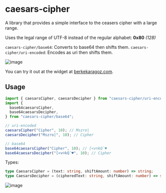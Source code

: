 # caesars-cipher

A library that provides a simple interface to the ceasers cipher with a large range.

Uses the legal range of UTF-8 instead of the regular alphabet: **0x80** _(128)_

`caesars-cipher/base64`: Converts to base64 then shifts them.
`caesars-cipher/uri-encoded`: Encodes as uri then shifts them.

![image](https://user-images.githubusercontent.com/34271483/169030025-f58720e8-6800-4bab-921e-c1a12565b895.png)

You can try it out at the widget at [berkekaragoz.com](https://berkekaragoz.com).

## Usage

```ts
import { caesarsCipher, caesarsDecipher } from "caesars-cipher/uri-encoded";
import {
  base64caesarsCipher,
  base64caesarsDecipher,
} from "caesars-cipher/base64";

// uri-encoded
caesarsCipher("Cipher", 10); // Mszro|
caesarsDecipher("Mszro|", 10); // Cipher

// base64
base64caesarsCipher("Cipher", 10); // [<v☺kQ`♥
base64caesarsDecipher("[<v☺kQ`♥", 10); // Cipher
```

Types:

```ts
type CaesarsCipher = (text: string, shiftAmount: number) => string;
type CaesarsDecipher = (cipheredText: string, shiftAmount: number) => string;
```

![image](https://user-images.githubusercontent.com/34271483/169052415-a29a6c2b-6b78-47e8-a3f5-e975f7406904.png)
